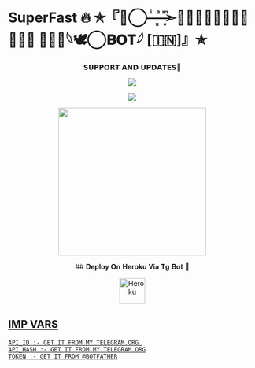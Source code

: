 # SuperFast 🔥 ✯『➳⃝‌ ̶̶ͥ ̶ ̶ͣ ͓ ̶͓ͫ➣𝐈𝐍𝐍𝐎𝐂𝐄𝐍𝐓  𝐀𝐋𝐋 𝐓𝐀𝐆𓆩🕊️⃝𝐁𝐎𝐓𓆪 [🇮🇳]』✯


<p align="center">
    𝗦𝗨𝗣𝗣𝗢𝗥𝗧 𝗔𝗡𝗗 𝗨𝗣𝗗𝗔𝗧𝗘𝗦🎑

<p align="center"><a href="https://t.me/innocent_bot_support"><img align="center" src="https://img.shields.io/badge/Join-Group%20Support-blue.svg?style=for-the-badge&logo=Telegram">
</p>
<p align="center"><a href="https://t.me/Raichu_support"><img align="center" src="https://img.shields.io/badge/Join-Official%20Channel-blue.svg?style=for-the-badge&logo=Telegram">
</p>
<p align="center"><a href="https://t.me/innocent_bot_support"><img src="https://te.legra.ph/file/01926734fd480234f6c58.jpg" width="300"></a></p>


<p align="center">
    ## 𝐃𝐞𝐩𝐥𝐨𝐲 𝐎𝐧 𝐇𝐞𝐫𝐨𝐤𝐮 𝐕𝐢𝐚 𝐓𝐠 𝐁𝐨𝐭 🚀

<p align="center"><a href="https://telegram.dog/XTZ_HerokuBot?start=cmFrZXNoeXQvRGV2aWxUYWdBbGxCb3QgSGFja2Vy"><img align="center" alt="Heroku" width="52px" src="https://www.nicepng.com/png/full/223-2233246_heroku-logo-salesforce-heroku.png"></p>




## IMP VARS

```
API_ID :- GET IT FROM MY.TELEGRAM.ORG 
API_HASH :- GET IT FROM MY.TELEGRAM.ORG
TOKEN :- GET IT FROM @BOTFATHER
```
